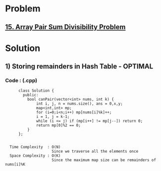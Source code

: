 # Problem

## [15. Array Pair Sum Divisibility Problem ](https://practice.geeksforgeeks.org/problems/array-pair-sum-divisibility-problem3257/1#)


# Solution 

## 1) Storing remainders in Hash Table - OPTIMAL

       
      
      
   ### Code : (.cpp)
    
          class Solution {
            public:
              bool canPair(vector<int> nums, int k) {
                  int i, j, n = nums.size(), ans = 0,x,y;
                  map<int,int> mp;
                  for (i=0;i<n;i++) mp[nums[i]%k]++;
                  i = 1, j = k-1;
                  while (i <= j) if (mp[i++] != mp[j--]) return 0;
                  return mp[0]%2 == 0;
              } 
          };

 
      Time Complexity  : O(N) 
                         Since we traverse all the elements once
      Space Complexity : O(K)
                         Since the maximum map size can be remainders of nums[i]%K
